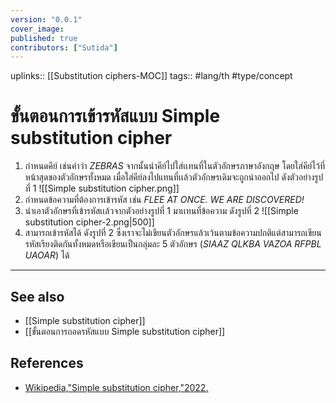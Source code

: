 ```yaml
---
version: "0.0.1"
cover_image:
published: true
contributors: ["Sutida"]
---
```

uplinks:: [[Substitution ciphers-MOC]]
tags:: #lang/th #type/concept

# ขั้นตอนการเข้ารหัสแบบ Simple substitution cipher
1. กำหนดคีย์ เช่นคำว่า *ZEBRAS* จากนั้นนำคีย์ไปใส่เเทนที่ในตัวอักษรภาษาอังกฤษ โดยใส่คีย์ไว้ที่หน้าสุดของตัวอักษรทั้งหมด เมื่อใส่คีย์ลงไปแทนที่เเล้วตัวอักษรเดิมจะถูกนำออกไป ดังตัวอย่างรูปที่ 1
 ![[Simple substitution cipher.png]]
2. กำหนดข้อความที่ต้องการเข้ารหัส เช่น *FLEE AT ONCE. WE ARE DISCOVERED!* 
3. นำเอาตัวอักษรที่เข้ารหัสเเล้วจากตัวอย่างรูปที่ 1 มาเเทนที่ข้อความ ดังรูปที่ 2
![[Simple substitution cipher-2.png|500]]
4. สามารถเข้ารหัสได้ ดังรูปที่ 2 ซึ่งเราจะไม่เขียนตัวอักษรแล้วเว้นตามข้อความปกติแต่สามารถเขียนรหัสเรียงติดกันทั้งหมดหรือเขียนเป็นกลุ่มละ 5 ตัวอักษร (*SIAAZ QLKBA VAZOA RFPBL UAOAR*) ได้
---
## See also
- [[Simple substitution cipher]]
- [[ขั้นตอนการถอดรหัสแบบ Simple substitution cipher]]
## References
- [Wikipedia,"Simple substitution cipher,"2022.](https://en.wikipedia.org/wiki/Substitution_cipher#Simple_substitution)
